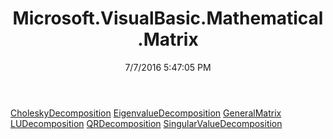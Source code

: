 ﻿---
title: Microsoft.VisualBasic.Mathematical.Matrix
date: 7/7/2016 5:47:05 PM
---

[CholeskyDecomposition](T-Microsoft.VisualBasic.Mathematical.Matrix.CholeskyDecomposition.html)
[EigenvalueDecomposition](T-Microsoft.VisualBasic.Mathematical.Matrix.EigenvalueDecomposition.html)
[GeneralMatrix](T-Microsoft.VisualBasic.Mathematical.Matrix.GeneralMatrix.html)
[LUDecomposition](T-Microsoft.VisualBasic.Mathematical.Matrix.LUDecomposition.html)
[QRDecomposition](T-Microsoft.VisualBasic.Mathematical.Matrix.QRDecomposition.html)
[SingularValueDecomposition](T-Microsoft.VisualBasic.Mathematical.Matrix.SingularValueDecomposition.html)
